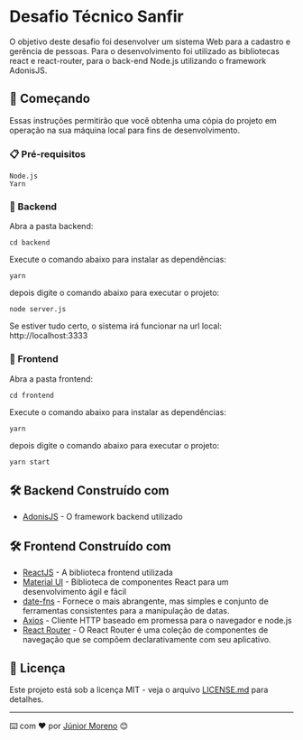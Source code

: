 # Desafio Técnico Sanfir

O objetivo deste desafio foi desenvolver um sistema Web para a cadastro e gerência de pessoas. Para o desenvolvimento foi utilizado as bibliotecas react e react-router, para o back-end Node.js utilizando o framework AdonisJS.

## 🚀 Começando

Essas instruções permitirão que você obtenha uma cópia do projeto em operação na sua máquina local para fins de desenvolvimento.

### 📋 Pré-requisitos

```
Node.js
Yarn
```

### 🔧 Backend

Abra a pasta backend:

```
cd backend
```

Execute o comando abaixo para instalar as dependências:

```
yarn
```

depois digite o comando abaixo para executar o projeto:

```
node server.js
```

Se estiver tudo certo, o sistema irá funcionar na url local: http://localhost:3333

### 🔧 Frontend

Abra a pasta frontend:

```
cd frontend
```

Execute o comando abaixo para instalar as dependências:

```
yarn
```

depois digite o comando abaixo para executar o projeto:

```
yarn start
```

## 🛠️ Backend Construído com

* [AdonisJS](https://adonisjs.com/) - O framework backend utilizado

## 🛠️ Frontend Construído com

* [ReactJS](https://pt-br.reactjs.org/) - A biblioteca frontend utilizada
* [Material UI](https://material-ui.com/pt/) - Biblioteca de componentes React para um desenvolvimento ágil e fácil
* [date-fns](https://date-fns.org/) - Fornece o mais abrangente, mas simples e conjunto de ferramentas consistentes para a manipulação de datas.
* [Axios](https://github.com/axios/axios) - Cliente HTTP baseado em promessa para o navegador e node.js
* [React Router](https://reactrouter.com/) - O React Router é uma coleção de componentes de navegação que se compõem declarativamente com seu aplicativo.

## 📄 Licença

Este projeto está sob a licença MIT - veja o arquivo [LICENSE.md](https://github.com/usuario/projeto/licenca) para detalhes.

---
⌨️ com ❤️ por [Júnior Moreno](https://gist.github.com/juniormoreno) 😊
